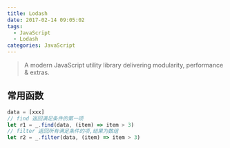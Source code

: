 ```yaml
---
title: Lodash
date: 2017-02-14 09:05:02
tags:
  - JavaScript
  - Lodash
categories: JavaScript
---
```


> A modern JavaScript utility library delivering modularity, performance & extras.
<!-- more -->

## 常用函数
```js
data = [xxx]
// find 返回满足条件的第一项
let r1 = _.find(data, (item) => item > 3)
// filter 返回所有满足条件的项,结果为数组
let r2 = _.filter(data, (item) => item > 3)
```